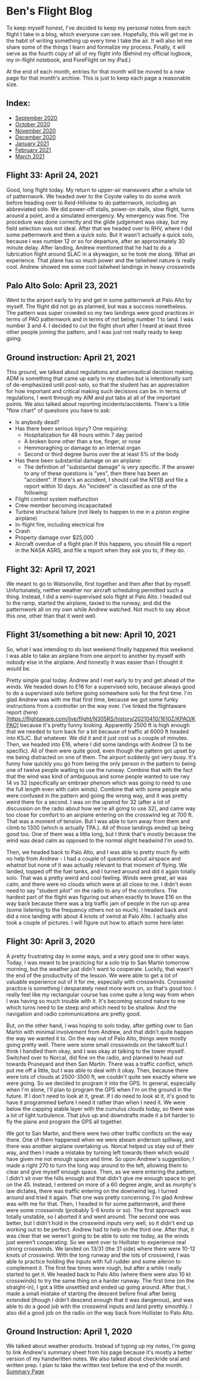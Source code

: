 # Ben's Flight Blog

To keep myself honest, I've decided to keep my personal notes from each flight I take in a blog, which everyone can see. Hopefully, this will get me in the habit of writing something up every time I take the air. It will also let me share some of the things I learn and formalize my process. Finally, it will serve as the fourth copy of all of my flight info (Behind my official logbook, my in-flight notebook, and ForeFlight on my iPad.)

At the end of each month, entries for that month will be moved to a new page for that month's archive. This is just to keep each page a reasonable size.

## Index:

- [September 2020](sept-20.html)
- [October 2020](oct-20.html)
- [November 2020](nov-20.html)
- [December 2020](dec-20.html)
- [January 2021](jan-21.html)
- [February 2021](feb-21.html)
- [March 2021](mar-21.html)


## Flight 33: April 24, 2021

Good, long flight today. My return to upper-air maneuvers after a whole lot of patternwork. We headed over to the Coyote valley to do some work before heading over to Reid-Hillview to do patternwork, including an abbreviated solo. We did power-off stalls, power-on stalls, slow flight, turns around a point, and a simulated emergency. My emergency was fine. The procedure was done correctly and the glide judgement was okay, but my field selection was not ideal. After that we headed over to RHV, where I did some patternwork and then a quick solo. But it wasn't actually a quick solo, because I was number 12 or so for departure, after an approximately 30 minute delay. After landing, Andrew mentioned that he had to do a lubrication flight around SLAC in a skywagon, so he took me along. What an experience. That plane has so much power and the tailwheel nature is really cool. Andrew showed me some cool tailwheel landings in heavy crosswinds

## Palo Alto Solo: April 23, 2021

Went to the airport early to try and get in some patternwork at Palo Alto by myself. The flight did not go as planned, but was a success nonetheless. The pattern was super crowded so my two landings were good practices in terms of PAO patternwork and in terms of not being number 1 to land. I was number 3 and 4. I decided to cut the flight short after I heard at least three other people joining the pattern, and I was just not really ready to keep going. 

## Ground instruction: April 21, 2021

This ground, we talked about regulations and aeronautical decision making. ADM is something that came up early in my studies but is intentionally sort of de-emphasized until post-solo, so that the student has an appreciation for how important and critical making such decisions can be. In terms of regulations, I went through my AIM and put tabs at all of the important points. 
We also talked about reporting incidents/accidents. There's a little "flow chart" of questions you have to ask:
- Is anybody dead?
- Has there been serious injury? One requiring:
	- Hospitalization for 48 hours within 7 day period
	- A broken bone other than a toe, finger, or nose	
	- Hemmoraghing or damage to an internal organ
	- Second or third degree burns over the at least 5% of the body
- Has there been substantial damage on an airplane:
	- The definition of "substantial damage" is very specific.
If the answer to any of these questions is "yes", then there has been an "accident". If there's an accident, I should call the NTSB and file a report within 10 days.
An "incident" is classified as one of the following:
- Flight control system malfunction
- Crew member becoming incapacitated
- Turbine structural failure (not likely to happen to me in a piston engine airplane)
- In-flight fire, including electrical fire
- Crash
- Property damage over $25,000
- Aircraft overdue of a flight plan
If this happens, you should file a report in the NASA ASRS, and file a report when they ask you to, if they do.


## Flight 32: April 17, 2021

We meant to go to Watsonville, first together and then after that by myself. Unfortunately, neither weather nor aircraft scheduling permitted such a thing. Instead, I did a semi-supervised solo flight at Palo Alto. I headed out to the ramp, started the airplane, taxied to the runway, and did the patternwork all on my own while Andrew watched. Not much to say about this one, other than that it went well.

## Flight 31/something a bit new: April 10, 2021

So, what I was intending to do last weekend finally happened this weekend. I was able to take an airplane from one airport to another by myself with nobody else in the airplane. And honestly it was easier than I thought it would be.

Pretty simple goal today. Andrew and I met early to try and get ahead of the winds. We headed down to E16 for a supervised solo, because always good to do a supervised solo before going somewhere solo for the first time. I'm glad Andrew was with me that first time, because we got some funky instructions from a controller on the way over. I've linked the flightaware report (here)[https://flightaware.com/live/flight/N305RS/history/20210410/1610Z/KPAO/KPAO] because it's pretty funny looking. Apparently 2500 ft is high enough that we needed to turn back for a bit because of traffic at 6000 ft headed into KSJC. But whatever. We did it and it just cost us a couple of minutes. Then, we headed into E16, where I did some landings with Andrew (3 to be specific). All of them were quite good, even though the pattern got upset by me being distracted on one of them. The airport suddenly got very busy. It's funny how quickly you go from being the only person in the pattern to being one of twelve people waiting to use the runway. Combine that with the fact that the wind was kind of ambiguous and some people wanted to use rwy 14 vs 32 (specifically an embraer phenom which was going to need to use the full length even with calm winds). Combine that with some people who were confused in the pattern and going the wrong way, and it was pretty weird there for a second. I was on the upwind for 32 (after a lot of discussion on the radio about how we're all going to use 32), and came way too close for comfort to an airplane entering on the crosswind leg at 700 ft. That was a moment of tension. But I was able to turn away from them and climb to 1300 (which is actually TPA.). All of those landings ended up being good too. One of them was a little long, but I think that's mostly because the wind was dead calm as opposed to the normal slight headwind I'm used to. 

Then, we headed back to Palo Alto, and I was able to pretty much fly with no help from Andrew - I had a couple of questions about airspace and whatnot but none of it was actually relevant to that moment of flying. We landed, topped off the fuel tanks, and I turned around and did it again totally solo. That was a pretty weird and cool feeling. Winds were great, air was calm, and there were no clouds which were at all close to me. I didn't even need to say "student pilot" on the radio to any of the controllers. The hardest part of the flight was figuring out when exactly to leave E16 on the way back because there was a big traffic jam of people in the run up area (some listening to the frequency others not so much). I headed back and did a nice landing with about 4 knots of xwind at Palo Alto. I actually also took a couple of pictures. I will figure out how to attach some here later.

## Flight 30: April 3, 2020
A pretty frustrating day in some ways, and a very good one in other ways. Today, I was meant to be practicing for a solo trip to San Martin tomorrow morning, but the weather just didn't want to cooperate. Luckily, that wasn't the end of the productivity of the lesson. We were able to get a lot of valuable experience out of it for me, especially with crosswinds. Crosswind practice is something I desparately need more work on, so that's good too. I really feel like my rectangular course has come quite a long way from when I was having so much trouble with it. It's becoming second nature to me which turns need to be steep and which need to be shallow. And the navigation and radio communications are pretty good.

But, on the other hand, I was hoping to solo today, after getting over to San Martin with minimal involvement from Andrew, and that didn't quite happen the way we wanted it to. On the way out of Palo Alto, things were mostly going pretty well. There were some small crosswinds on the takeoff but I think I handled them okay, and I was okay at talking to the tower myself. Switched over to Norcal, did fine on the radio, and planned to head out towards Pruneyard and then San Martin. There was a traffic conflict, which put me off a little, but I was able to deal with it okay. Then, because there were lots of clouds at 2500-3500 ft, we couldn't quite see exactly where we were going. So we decided to program it into the GPS. In general, especially when I'm alone, I'll plan to program the GPS when I'm on the ground in the future. If I don't need to look at it, great. If I do need to look at it, it's good to have it programmed before I need it rather than when I need it. We were below the capping stable layer with the cumulus clouds today, so there was a lot of light turbulence. That plus up and downdrafts made it a bit harder to fly the plane and program the GPS all together. 

We got to San Martin, and there were two other traffic conflicts on the way there. One of them happened when we were abeam anderson spillway, and there was another airplane overtaking us. Norcal helped us stay out of their way, and then I made a mistake by turning left towards them which would have given me not enough space and time. So upon Andrew's suggestion, I made a right 270 to turn the long way around to the left, allowing them to clear and give myself enough space. Then, as we were entering the pattern, I didn't sit over the hills enough and that didn't give me enough space to get on the 45. Instead, I entered on more of a 60 degree angle, and as murphy's law dictates, there was traffic entering on the downwind leg. I turned around and tried it again. That one was pretty concerning. I'm glad Andrew was with me for that. Then, I headed in for some patternwork, and there were some crosswinds (probably 5-6 knots or so). The first approach was totally unstable, so I aborted it and went around. The second one was better, but I didn't hold in the crosswind inputs very well, so it didn't end up working out to be perfect. Andrew had to help on the third one. After that, it was clear that we weren't going to be able to solo me today, as the winds just weren't cooperating. So we went over to Hollister to experience real strong crosswinds. We landed on 13/31 (the 31 side) where there were 10-12 knots of crosswind. With the long runway and the lots of crosswind, I was able to practice holding the inputs with full rudder and some aileron to complement it. The first few times were rough, but after a while I really started to get it. We headed back to Palo Alto (where there were also 10 kt crosswinds) to try the same thing on a harder runway. The first time (on the straight-in), I got a little unsettled and ended up going around. After that, I made a small mistake of starting the descent before final after being extended (though I didn't descend enough that it was dangerous), and was able to do a good job with the crosswind inputs and land pretty smoothly. I also did a good job on the radio on the way back from Hollister to Palo Alto.  

## Ground Instruction: April 1, 2020
We talked about weather products. Instead of typing up my notes, I'm going to link Andrew's summary sheet from his page because it's mostly a better version of my handwritten notes. We also talked about checkride oral and written prep. I plan to take the written test before the end of the month. [Summary Page](https://flyskyhoppers.com/materials/IFR_weather_briefing.pdf)
